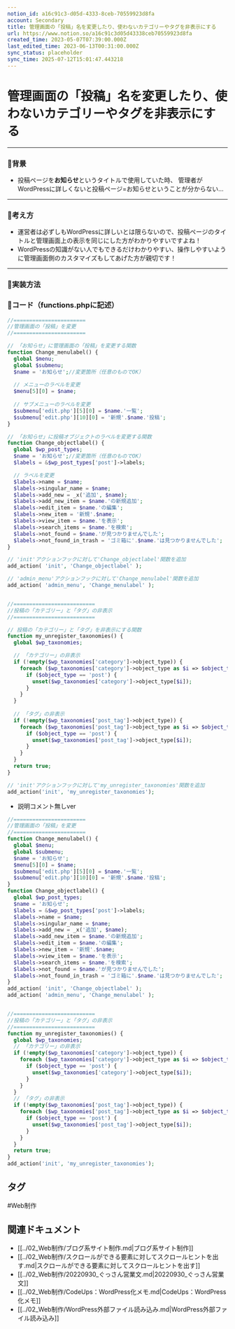 ```yaml
---
notion_id: a16c91c3-d05d-4333-8ceb-70559923d8fa
account: Secondary
title: 管理画面の「投稿」名を変更したり、使わないカテゴリーやタグを非表示にする
url: https://www.notion.so/a16c91c3d05d43338ceb70559923d8fa
created_time: 2023-05-07T07:39:00.000Z
last_edited_time: 2023-06-13T00:31:00.000Z
sync_status: placeholder
sync_time: 2025-07-12T15:01:47.443218
---
```

# 管理画面の「投稿」名を変更したり、使わないカテゴリーやタグを非表示にする

---
### 🔹背景
- 投稿ページを**お知らせ**というタイトルで使用していた時、
管理者がWordPressに詳しくないと投稿ページ=お知らせということが分からない…
---
### 🔹考え方
- 運営者は必ずしもWordPressに詳しいとは限らないので、投稿ページのタイトルと管理画面上の表示を同じにした方がわかりやすいですよね！
- WordPressの知識がない人でもできるだけわかりやすい、操作しやすいように管理画面側のカスタマイズもしてあげた方が親切です！
---
### 🔹実装方法
### 🔹コード（functions.phpに記述）
```php
//=======================
//管理画面の「投稿」を変更
//=======================

// 「お知らせ」に管理画面の「投稿」を変更する関数
function Change_menulabel() {
  global $menu;
  global $submenu;
  $name = 'お知らせ';//変更箇所（任意のものでOK）
  
  // メニューのラベルを変更
  $menu[5][0] = $name;
  
  // サブメニューのラベルを変更
  $submenu['edit.php'][5][0] = $name.'一覧';
  $submenu['edit.php'][10][0] = '新規'.$name.'投稿';
}

// 「お知らせ」に投稿オブジェクトのラベルを変更する関数
function Change_objectlabel() {
  global $wp_post_types;
  $name = 'お知らせ';//変更箇所（任意のものでOK）
  $labels = &$wp_post_types['post']->labels;

  // ラベルを変更
  $labels->name = $name;
  $labels->singular_name = $name;
  $labels->add_new = _x('追加', $name);
  $labels->add_new_item = $name.'の新規追加';
  $labels->edit_item = $name.'の編集';
  $labels->new_item = '新規'.$name;
  $labels->view_item = $name.'を表示';
  $labels->search_items = $name.'を検索';
  $labels->not_found = $name.'が見つかりませんでした';
  $labels->not_found_in_trash = 'ゴミ箱に'.$name.'は見つかりませんでした';
}

// 'init'アクションフックに対して'Change_objectlabel'関数を追加
add_action( 'init', 'Change_objectlabel' );

// 'admin_menu'アクションフックに対して'Change_menulabel'関数を追加
add_action( 'admin_menu', 'Change_menulabel' );


//==========================
//投稿の「カテゴリー」と「タグ」の非表示
//==========================

// 投稿の「カテゴリー」と「タグ」を非表示にする関数
function my_unregister_taxonomies() {
  global $wp_taxonomies;

  // 「カテゴリー」の非表示
  if (!empty($wp_taxonomies['category']->object_type)) {
    foreach ($wp_taxonomies['category']->object_type as $i => $object_type) {
      if ($object_type == 'post') {
        unset($wp_taxonomies['category']->object_type[$i]);
      }
    }
  }
  
  // 「タグ」の非表示
  if (!empty($wp_taxonomies['post_tag']->object_type)) {
    foreach ($wp_taxonomies['post_tag']->object_type as $i => $object_type) {
      if ($object_type == 'post') {
        unset($wp_taxonomies['post_tag']->object_type[$i]);
      }
    }
  }
  return true;
}

// 'init'アクションフックに対して'my_unregister_taxonomies'関数を追加
add_action('init', 'my_unregister_taxonomies');
```
- 説明コメント無しver
```php
//=======================
//管理画面の「投稿」を変更
//=======================
function Change_menulabel() {
  global $menu;
  global $submenu;
  $name = 'お知らせ';
  $menu[5][0] = $name;
  $submenu['edit.php'][5][0] = $name.'一覧';
  $submenu['edit.php'][10][0] = '新規'.$name.'投稿';
}
function Change_objectlabel() {
  global $wp_post_types;
  $name = 'お知らせ';
  $labels = &$wp_post_types['post']->labels;
  $labels->name = $name;
  $labels->singular_name = $name;
  $labels->add_new = _x('追加', $name);
  $labels->add_new_item = $name.'の新規追加';
  $labels->edit_item = $name.'の編集';
  $labels->new_item = '新規'.$name;
  $labels->view_item = $name.'を表示';
  $labels->search_items = $name.'を検索';
  $labels->not_found = $name.'が見つかりませんでした';
  $labels->not_found_in_trash = 'ゴミ箱に'.$name.'は見つかりませんでした';
}
add_action( 'init', 'Change_objectlabel' );
add_action( 'admin_menu', 'Change_menulabel' );


//==========================
//投稿の「カテゴリー」と「タグ」の非表示
//==========================
function my_unregister_taxonomies() {
  global $wp_taxonomies;
  // 「カテゴリー」の非表示
  if (!empty($wp_taxonomies['category']->object_type)) {
    foreach ($wp_taxonomies['category']->object_type as $i => $object_type) {
      if ($object_type == 'post') {
        unset($wp_taxonomies['category']->object_type[$i]);
      }
    }
  }
  // 「タグ」の非表示
  if (!empty($wp_taxonomies['post_tag']->object_type)) {
    foreach ($wp_taxonomies['post_tag']->object_type as $i => $object_type) {
      if ($object_type == 'post') {
        unset($wp_taxonomies['post_tag']->object_type[$i]);
      }
    }
  }
  return true;
}
add_action('init', 'my_unregister_taxonomies');
```

## タグ

#Web制作 

## 関連ドキュメント

- [[../02_Web制作/ブログ系サイト制作.md|ブログ系サイト制作]]
- [[../02_Web制作/スクロールができる要素に対してスクロールヒントを出す.md|スクロールができる要素に対してスクロールヒントを出す]]
- [[../02_Web制作/20220930_ぐっさん営業文.md|20220930_ぐっさん営業文]]
- [[../02_Web制作/CodeUps：WordPress化メモ.md|CodeUps：WordPress化メモ]]
- [[../02_Web制作/WordPress外部ファイル読み込み.md|WordPress外部ファイル読み込み]]
